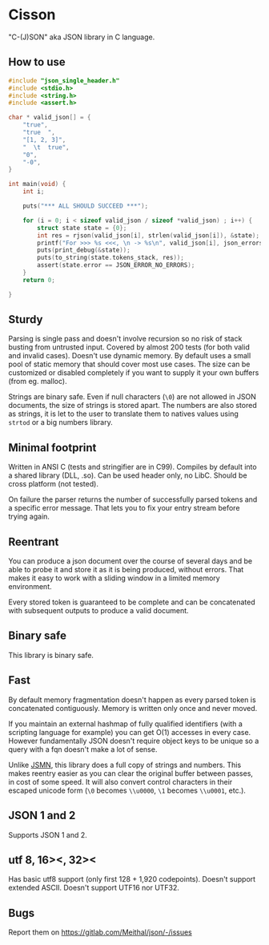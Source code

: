 # Cisson
"C-(J)SON" aka JSON library in C language.


## How to use
```C
#include "json_single_header.h"
#include <stdio.h>
#include <string.h>
#include <assert.h>

char * valid_json[] = {
    "true",
    "true  ",
    "[1, 2, 3]",
    "  \t  true",
    "0",
    "-0",
}

int main(void) {
    int i;

    puts("*** ALL SHOULD SUCCEED ***");

    for (i = 0; i < sizeof valid_json / sizeof *valid_json) ; i++) {
        struct state state = {0};
        int res = rjson(valid_json[i], strlen(valid_json[i]), &state);
        printf("For >>> %s <<<, \n -> %s\n", valid_json[i], json_errors[state.error]);
        puts(print_debug(&state));
        puts(to_string(state.tokens_stack, res));
        assert(state.error == JSON_ERROR_NO_ERRORS);
    }
    return 0;

}

```


## Sturdy
Parsing is single pass and doesn't involve recursion so no risk of 
stack busting from untrusted input. 
Covered by almost 200 tests (for both valid and invalid cases). 
Doesn't use dynamic memory.
By default uses a small pool of static memory that should 
cover most use cases. The size can be customized or disabled completely 
if you want to supply it your own buffers (from eg. malloc).

Strings are binary safe. Even if null characters (`\0`) are not allowed
in JSON documents, the size of strings is stored apart. The numbers are also
 stored as strings, it is let to the user to translate them
 to natives values using `strtod` or a big numbers library.


## Minimal footprint
Written in ANSI C (tests and stringifier are in C99). 
Compiles by default into a shared library (DLL, .so). Can be used 
header only, no LibC. Should be cross platform (not tested).

On failure the parser returns the number of successfully parsed tokens
and a specific error message. That lets you to fix your entry stream
before trying again.


## Reentrant
You can produce a json document over the course of several days
and be able to probe it and store it as it is being produced, without errors.
That makes it easy to work with a sliding window in a limited memory
environment.

Every stored token is guaranteed to be complete and can be concatenated 
with subsequent outputs to produce a valid document.


## Binary safe
This library is binary safe.


## Fast
By default memory fragmentation doesn't happen as every parsed token
is concatenated contiguously. Memory is written only once and never
 moved.

If you maintain an external hashmap of fully qualified identifiers 
 (with a scripting language for example) you can get 
 O(1) accesses in every case. However fundamentally JSON doesn't 
 require object keys to be unique so a query with a fqn doesn't 
 make a lot of sense.

Unlike [JSMN](https://github.com/zserge/jsmn), this library does a full 
copy of strings and numbers.
This makes reentry easier as you can clear the original buffer
between passes, in cost of some speed. 
It will also convert control characters in their escaped 
unicode form (`\0` becomes `\\u0000`, `\1` becomes `\\u0001`, etc.).


## JSON 1 and 2
Supports JSON 1 and 2.


## utf 8, 16><, 32><
Has basic utf8 support (only first 128 + 1,920 codepoints).
Doesn't support extended ASCII. Doesn't support UTF16 nor UTF32.


## Bugs
Report them on https://gitlab.com/Meithal/json/-/issues
